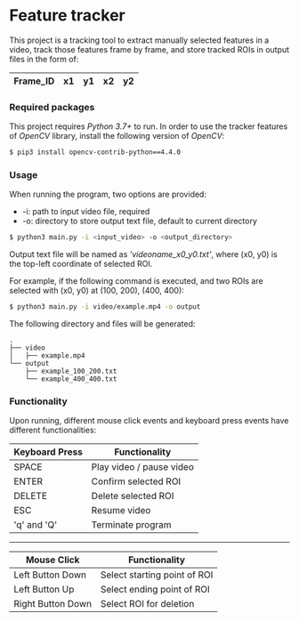 # Feature tracker
This project is a tracking tool to extract manually selected features in a video, track those features frame by frame, and store tracked ROIs in output files in the form of:

| Frame_ID | x1 | y1 | x2 | y2 |
| ------ | ------ | ------ | ------ | ------ |

### Required packages

This project requires *Python 3.7+* to run. In order to use the tracker features of *OpenCV* library, 
install the following version of *OpenCV*:
```sh
$ pip3 install opencv-contrib-python==4.4.0
```

### Usage
When running the program, two options are provided:
* -i: path to input video file, required
* -o: directory to store output text file, default to current directory

```bash
$ python3 main.py -i <input_video> -o <output_directory>
```

Output text file will be named as *'videoname_x0_y0.txt'*, where (x0, y0) is the top-left coordinate of selected ROI.

For example, if the following command is executed, and two ROIs are selected with (x0, y0) at (100, 200), (400, 400):

```bash
$ python3 main.py -i video/example.mp4 -o output
```

The following directory and files will be generated:
```
.
├── video
│   ├── example.mp4
└── output
    ├── example_100_200.txt
    └── example_400_400.txt
```

### Functionality

Upon running, different mouse click events and keyboard press events have different functionalities:

| Keyboard Press | Functionality |
| ------ | ------ |
| SPACE | Play video / pause video |
| ENTER | Confirm selected ROI |
| DELETE | Delete selected ROI |
| ESC | Resume video |
| 'q' and 'Q' | Terminate program |
---
| Mouse Click | Functionality |
| ------ | ------ |
| Left Button Down | Select starting point of ROI |
| Left Button Up | Select ending point of ROI |
| Right Button Down | Select ROI for deletion |
